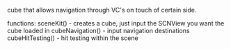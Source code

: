 cube that allows navigation through VC's on touch of certain side.


functions:
sceneKit() - creates a cube, just input the SCNView you want the cube loaded in
cubeNavigation() - input navigation destinations
cubeHitTesting() - hit testing within the scene
